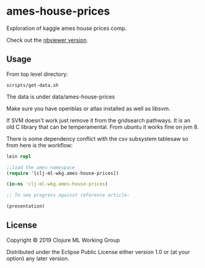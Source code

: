 # ames-house-prices

Exploration of kaggle ames house prices comp.

Check out the [nbviewer version](https://nbviewer.jupyter.org/github/cnuernber/ames-house-prices/blob/82e3ce1679b3e6e31c0128290f60ef7ae16947b0/ames-housing-prices-clojure.ipynb).

## Usage

From top level directory:
```
scripts/get-data.sh
```

The data is under data/ames-house-prices


Make sure you have openblas or atlas installed as well as libsvm.

If SVM doesn't work just remove it from the gridsearch pathways.  It is an old C
library that can be temperamental.  From ubuntu it works fine on jvm 8.


There is some dependency conflict with the csv subsystem tablesaw so from here is the workflow:

```clojure
lein repl

;;load the ames namespace
(require '[clj-ml-wkg.ames-house-prices])

(in-ns 'clj-ml-wkg.ames-house-prices)

;; To see progress against reference article: 

(presentation)

```

## License

Copyright © 2019 Clojure ML Working Group

Distributed under the Eclipse Public License either version 1.0 or (at
your option) any later version.
